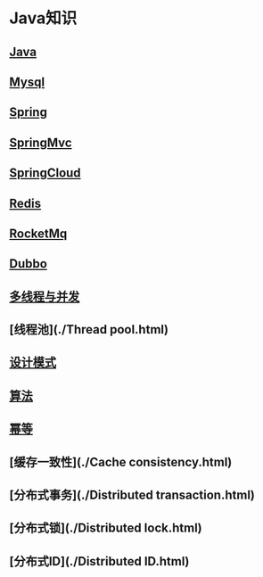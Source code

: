 # Java知识

## [**Java**](./Java.html)
## [**Mysql**](./Mysql.html)
## [**Spring**](./Spring.html)
## [**SpringMvc**](./SpringMvc.html)
## [**SpringCloud**](./SpringCloud.html)
## [**Redis**](./Redis.html)
## [**RocketMq**](./RocketMq.html)
## [**Dubbo**](./Dubbo.html)
## [**多线程与并发**](./Thread.html)
## [**线程池**](./Thread pool.html)
## [**设计模式**](./DesignPatterns.html)
## [**算法**](./Algorithm.html)
## [**幂等**](./Idempotence.html)
## [**缓存一致性**](./Cache consistency.html)
## [**分布式事务**](./Distributed transaction.html)
## [**分布式锁**](./Distributed lock.html)
## [**分布式ID**](./Distributed ID.html)